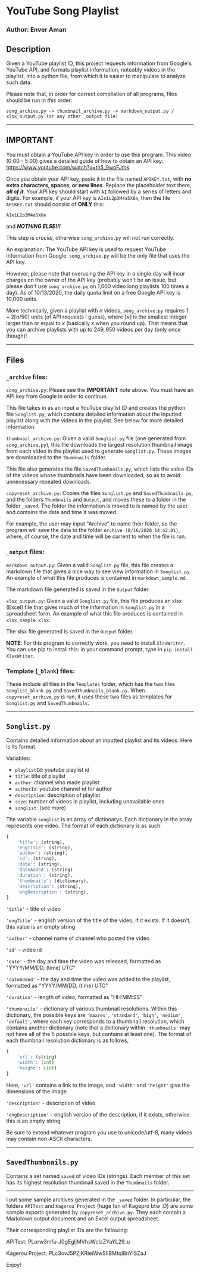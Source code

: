 # YouTube Song Playlist

### Author: Enver Aman

## Description

Given a YouTube playlist ID, this project requests information from Google's YouTube API, and formats playlist information, noteably videos in the playlist, into a python file, from which it is easier to manipulate to analyze such data.

Please note that, in order for correct compliation of all programs, files should be run in *this* order:

```song_archive.py -> thumbnail_archive.py -> markdown_output.py / xlsx_output.py (or any other _output file)```

---

## **IMPORTANT**

You must obtain a YouTube API key in order to use this program. This video (0:00 - 5:00) gives a detailed guide of how to obtain an API key: https://www.youtube.com/watch?v=th5_9woFJmk.

Once you obtain your API key, paste it in the file named ```APIKEY.txt```, with **no extra characters, spaces, or new lines**. Replace the placeholder text there, ***all of it***. Your API key should start with ```AI``` followed by a series of letters and digits. For example, if your API key is ```AIe1L2p3M4a5X6e```, then the file ```APIKEY.txt``` should consist of **ONLY** this:

```AIe1L2p3M4a5X6e```

and ***NOTHING ELSE!!!***

This step is _crucial_, otherwise ```song_archive.py``` will not run correctly.

An explanation: The YouTube API key is used to request YouTube information from Google. ```song_archive.py``` will be the only file that uses the API key.

However, please note that overusing the API key in a single day will incur charges on the owner of the API key (probably won't be an issue, but please don't use ```song_archive.py``` on 1,000 video long playlists 100 times a day). As of 10/13/2020, the daily quota limit on a free Google API key is 10,000 units.

More technically, given a playlist with $n$ videos, ```song_archive.py``` requires $1 + 2\lceil n/50 \rceil$ units (of API requests I guess), where $\lceil x \rceil$ is the smallest integer larger than or equal to $x$ (basically $x$ when you round up). That means that you can archive playlists with up to $249,950$ videos per day (only once though)!

---

## Files

### ```_archive``` files:

```song_archive.py```: Please see the **IMPORTANT** note above. You must have an API key from Google in order to continue.

This file takes in as an input a YouTube playlist ID and creates the python file ```Songlist.py```, which contains detailed information about the inputted playlist along with the videos in the playlist. See below for more detailed information.

```thumbnail_archive.py```: Given a valid ```Songlist.py``` file (one generated from ```song_archive.py```), this file downloads the largest resolution thumbnail image from each video in the playlist used to generate ```Songlist.py```. These images are downloaded to the ```Thumbnails``` folder.

This file also generates the file ```SavedThumbnails.py```, which lists the video IDs of the videos whose thumbnails have been downloaded, so as to avoid unnecessary repeated downloads.

```copyreset_archive.py```: Copies the files ```Songlist.py``` and ```SavedThumbnails.py```, and the folders ```Thumbnails``` and ```Output```, and moves these to a folder in the folder ```_saved```. The folder the information is moved to is named by the user and contains the date and time it was moved.

For example, the user may input "Archive" to name their folder, so the program will save the data to the folder ```Archive (8/16/2020 14:42:01)```, where, of course, the date and time will be current to when the file is run.

### ```_output``` files:

```markdown_output.py```: Given a valid ```Songlist.py``` file, this file creates a markdown file that gives a nice way to see view information in ```Songlist.py```. An example of what this file produces is contained in ```markdown_sample.md```.

The markdown file generated is saved in the ```Output``` folder.

```xlsx_output.py```: Given a valid ```Songlist.py``` file, this file produces an xlsx (Excel) file that gives much of the information in ```Songlist.py``` in a spreadsheet form. An example of what this file produces is contained in ```xlsx_sample.xlsx```.

The xlsx file generated is saved in the ```Output``` folder.

**NOTE**: For this program to correctly work, you need to install ```XlsxWriter```. You can use pip to install this: in your command prompt, type in ```pip install XlsxWriter```.

### Template (```_blank```) files:

These include all files in the ```Templates``` folder, which has the two files ```Songlist_blank.py``` and ```SavedThumbnails_blank.py```. When ```copyreset_archive.py``` is run, it uses these two files as templates for ```Songlist.py``` and ```SavedThumbnails```.

---

## ```Songlist.py```

Contains detailed information about an inputted playlist and its videos. Here is its format.

Variables:
- ```playlistId```: youtube playlist id    
- ```title```: title of playlist  
- ```author```: channel who made playlist  
- ```authorId```: youtube channel id for author  
- ```description```: description of playlist  
- ```size```: number of videos in playlist, including unavailable ones  
- ```songlist```: (see more)  

The variable ```songlist``` is an array of dictionarys. Each dictionary in the array represents one video. The format of each dictionary is as such:

```python
{
    'title': (string),
    'engTitle': (string),
    'author': (string),
    'id': (string),
    'date': (string),
    'dateAdded': (string)
    'duration': (string),
    'thumbnails': (dictionary),
    'description': (string),
    'engDescription': (string),
}
```

```'title'``` - title of video

```'engTitle'``` - english version of the title of the video, if it exists. If it doesn't, this value is an empty string

```'author'``` - channel name of channel who posted the video

```'id'``` - video id

```'date'``` - the day and time the video was released, formatted as "YYYY/MM/DD, (time) UTC"

```'dateAdded'``` - the day and time the video was added to the playlist, formatted as "YYYY/MM/DD, (time) UTC"

```'duration'``` - length of video, formatted as "HH:MM:SS"

```'thumbnails'``` - dictionary of various thumbnail resolutions. Within this dictionary, the possible keys are ```'maxres'```, ```'standard'```, ```'high'```, ```'medium'```, ```'default'```, where each key corresponds to a thumbnail resolution, which contains another dictionary (note that a dictionary within ```'thumbnails'``` may not have all of the 5 possible keys, but contains at least one). The format of each thumbnail resolution dictionary is as follows,

```python
{
    'url': (string)
    'width': (int)
    'height': (int)
}
```

Here, ```'url'``` contains a link to the image, and ```'width'``` and ```'height'``` give the dimensions of the image. 

```'description'``` - description of video

```'engDescription'``` - english version of the description, if it exists, otherwise this is an empty string

Be sure to extend whatever program you use to unicode/utf-8, many videos may contain non-ASCII characters.

---

## ```SavedThumbnails.py```

Contains a set named ```saved``` of video IDs (strings). Each member of this set has its highest resolution thumbnail saved in the ```Thumbnails``` folder.

---

I put some sample archives generated in the ```_saved``` folder. In particular, the folders ```APITest``` and ```Kagerou Project``` (huge fan of Kagepro btw :D) are some sample exports generated by ```copyreset_archive.py```. They each contain a Markdown output document and an Excel output spreadsheet.

Their corresponding playlist IDs are the following:

APITest: PLorw3mfu-J0gEgljMVhsWcIzZYaYL29_u

Kagerou Project: PLc3ovJ5PZjKRleiWwSlIBMtql8nYISZaJ

Enjoy!

